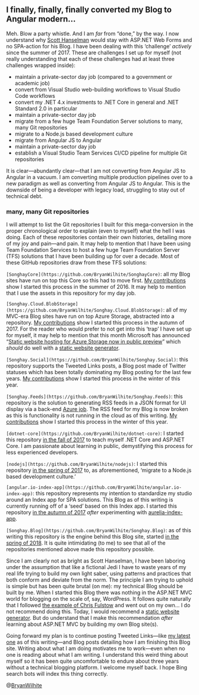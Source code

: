 ## I finally, finally, finally converted my Blog to Angular modern…

Meh. Blow a party whistle. And I am _far_ from “done,” by the way. I now understand why [Scott Hanselman](https://www.hanselman.com/blog/) would stay with ASP.NET Web Forms and no SPA-action for his Blog. I have been dealing with this ‘challenge’ _actively_ since the summer of 2017. These are challenges I set up for myself (not really understanding that each of these challenges had at least three challenges wrapped inside):

* maintain a private-sector day job (compared to a government or academic job)
* convert from Visual Studio web-building workflows to Visual Studio Code workflows
* convert my .NET 4.x investments to .NET Core in general and .NET Standard 2.0 in particular
* maintain a private-sector day job
* migrate from a few huge Team Foundation Server solutions to many, many Git repositories
* migrate to a Node.js based development culture
* migrate from Angular JS to Angular
* maintain a private-sector day job
* establish a Visual Studio Team Services CI/CD pipeline for multiple Git repositories

It is clear—abundantly clear—that I am not converting from Angular JS to Angular in a vacuum. I am converting multiple production pipelines over to a new paradigm as well as converting from Angular JS to Angular. This is the downside of being a developer with legacy load, struggling to stay out of technical debt.

### many, many Git repositories

I will attempt to list the Git repositories I built for this mega-conversion in the proper chronological order to explain (even to myself) what the hell I was doing. Each of these repositories contain their own histories, detailing more of my joy and pain—and pain. It may help to mention that I have been using Team Foundation Services to host a few huge Team Foundation Server (TFS) solutions that I have been building up for over a decade. Most of these GitHub repositories draw from these TFS solutions:

`[SonghayCore](https://github.com/BryanWilhite/SonghayCore)`: all my Blog sites have run on top this Core so this had to move first. [My contributions](https://github.com/BryanWilhite/SonghayCore/graphs/contributors) show I started this process in the summer of 2016. It may help to mention that I use the assets in this repository for my day job.

`[Songhay.Cloud.BlobStorage](https://github.com/BryanWilhite/Songhay.Cloud.BlobStorage)`: all of my MVC-era Blog sites have run on top Azure Storage, abstracted into a repository. [My contributions](https://github.com/BryanWilhite/Songhay.Cloud.BlobStorage/graphs/contributors) show I started this process in the autumn of 2017. For the reader who would prefer to not get into this ‘trap’ I have set up for myself, it may help to mention that this month Microsoft has announced “[Static website hosting for Azure Storage now in public preview](https://azure.microsoft.com/en-us/blog/azure-storage-static-web-hosting-public-preview/)” which _should_ do well with a [static website generator](https://www.smashingmagazine.com/2015/11/static-website-generators-jekyll-middleman-roots-hugo-review/).

`[Songhay.Social](https://github.com/BryanWilhite/Songhay.Social)`: this repository supports the Tweeted Links posts, a Blog post made of Twitter statuses which has been totally dominating my Blog posting for the last few years. [My contributions](https://github.com/BryanWilhite/Songhay.Social/graphs/contributors) show I started this process in the winter of this year.

`[Songhay.Feeds](https://github.com/BryanWilhite/Songhay.Feeds)`: this repository is the solution to generating RSS feeds in a JSON format for UI display via a back-end [Azure job](https://docs.microsoft.com/en-us/azure/app-service/web-sites-create-web-jobs). The RSS feed for my Blog is now broken as this is functionality is not running in the cloud as of this writing. [My contributions](https://github.com/BryanWilhite/Songhay.Feeds/graphs/contributors) show I started this process in the winter of this year.

`[dotnet-core](https://github.com/BryanWilhite/dotnet-core)`: I started this repository [in the fall of 2017](https://github.com/BryanWilhite/dotnet-core/graphs/contributors) to teach myself .NET Core and ASP.NET Core. I am passionate about learning in public, demystifying this process for less experienced developers.

`[nodejs](https://github.com/BryanWilhite/nodejs)`: I started this repository [in the spring of 2017](https://github.com/BryanWilhite/nodejs/graphs/contributors) to, as aforementioned, ‘migrate to a Node.js based development culture.’

`[angular.io-index-app](https://github.com/BryanWilhite/angular.io-index-app)`: this repository represents my intention to standardize my studio around an Index app for SPA solutions. This Blog as of this writing is currently running off of a ‘seed’ based on this Index app. I started this repository [in the autumn of 2017](https://github.com/BryanWilhite/angular.io-index-app/graphs/contributors) _after_ experimenting with [aurelia-index-app](https://github.com/BryanWilhite/aurelia-index-app).

`[Songhay.Blog](https://github.com/BryanWilhite/Songhay.Blog)`: as of this writing this repository is the engine behind this Blog site, started [in the spring of 2018](https://github.com/BryanWilhite/Songhay.Blog/graphs/contributors). It is quite intimidating (to me) to see that all of the repositories mentioned above made this repository possible.

Since I am clearly not as bright as Scott Hanselman, I have been laboring under the assumption that like a fictional Jedi I have to waste years of my real life trying to build my own light saber, using patterns and practices that both conform and deviate from the norm. The principle I am trying to uphold is simple but has been quite brutal (on me): my technical Blog should be built by me. When I started this Blog there was nothing in the ASP.NET MVC world for blogging on the scale of, say, WordPress. It follows quite naturally that I followed [the example of Chris Fulstow](http://songhayblog.azurewebsites.net/blog/entry/replacing-my-nblog-with-a-read-only-angular-js-seed-over-web-api) and went out on my own… I do not recommend doing this. Today, I would recommend a [static website generator](https://www.smashingmagazine.com/2015/11/static-website-generators-jekyll-middleman-roots-hugo-review/). But do understand that I make this recommendation _after_ learning about ASP.NET MVC by building my own Blog site(s).

Going forward my plan is to continue posting Tweeted Links—like [my latest one](http://songhayblog.azurewebsites.net/blog/entry/the-2018-front-end-performance-checklist-and-other-tweeted-links) as of this writing—and Blog posts detailing how I am finishing this Blog site. Writing about what I am doing motivates me to work—even when no one is reading about what I am writing. I understand this weird thing about myself so it has been quite uncomfortable to endure about three years without a technical blogging platform. I welcome myself back. I hope Bing search bots will index this thing correctly.

@[BryanWilhite](https://twitter.com/bryanwilhite)
